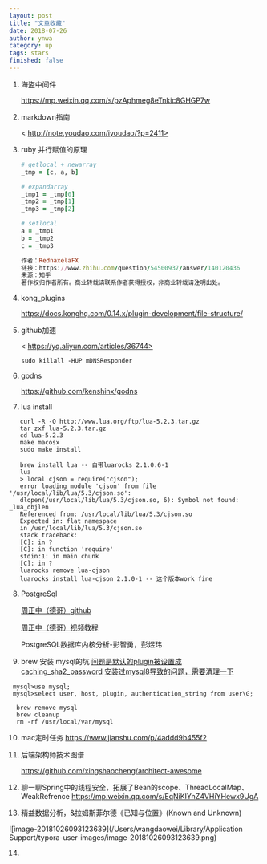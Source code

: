 ```yaml
---
layout: post
title: "文章收藏"
date: 2018-07-26
author: ynwa
category: up
tags: stars
finished: false
---
```


1. 海盗中间件 

   <https://mp.weixin.qq.com/s/pzAphmeg8eTnkic8GHGP7w>

2. markdown指南

   < http://note.youdao.com/iyoudao/?p=2411>

3. ruby 并行赋值的原理
   ```ruby
   # getlocal + newarray
   _tmp = [c, a, b]
   
   # expandarray
   _tmp1 = _tmp[0]
   _tmp2 = _tmp[1]
   _tmp3 = _tmp[2]
   
   # setlocal
   a = _tmp1
   b = _tmp2
   c = _tmp3
   
   作者：RednaxelaFX
   链接：https://www.zhihu.com/question/54500937/answer/140120436
   来源：知乎
   著作权归作者所有。商业转载请联系作者获得授权，非商业转载请注明出处。
   ```

4. kong_plugins

     <https://docs.konghq.com/0.14.x/plugin-development/file-structure/>

5. github加速

     < https://yq.aliyun.com/articles/36744>

     ```shell
     sudo killall -HUP mDNSResponder
     ```

6. godns 

     <https://github.com/kenshinx/godns>

7. lua install 
```shell
   curl -R -O http://www.lua.org/ftp/lua-5.2.3.tar.gz
   tar zxf lua-5.2.3.tar.gz
   cd lua-5.2.3
   make macosx
   sudo make install
   
   brew install lua -- 自带luarocks 2.1.0.6-1
   lua
   > local cjson = require("cjson");
   error loading module 'cjson' from file '/usr/local/lib/lua/5.3/cjson.so':
   dlopen(/usr/local/lib/lua/5.3/cjson.so, 6): Symbol not found: _lua_objlen
   Referenced from: /usr/local/lib/lua/5.3/cjson.so
   Expected in: flat namespace
   in /usr/local/lib/lua/5.3/cjson.so
   stack traceback:
   [C]: in ?
   [C]: in function 'require'
   stdin:1: in main chunk
   [C]: in ?
   luarocks remove lua-cjson
   luarocks install lua-cjson 2.1.0-1 -- 这个版本work fine
```
8. PostgreSql

    [周正中（德哥）github](https://github.com/digoal/blog)

    [周正中（德哥）视频教程](https://link.zhihu.com/?target=https%3A//edu.aliyun.com/course/52)

    PostgreSQL数据库内核分析-彭智勇，彭煜玮

9. brew 安装 mysql的坑
[问题是默认的plugin被设置成caching_sha2_password](https://stackoverflow.com/questions/49194719/authentication-plugin-caching-sha2-password-cannot-be-loaded)
[安装过mysql8导致的问题，需要清理一下](https://www.skiy.net/201806295195.html)
```mysql
 mysql>use mysql; 
 mysql>select user, host, plugin, authentication_string from user\G; 
```

```shell
  brew remove mysql
  brew cleanup
  rm -rf /usr/local/var/mysql
```

10. mac定时任务
    <https://www.jianshu.com/p/4addd9b455f2>

11. 后端架构师技术图谱

    https://github.com/xingshaocheng/architect-awesome

12. 聊一聊Spring中的线程安全，拓展了Bean的scope、ThreadLocalMap、WeakRefrence
    https://mp.weixin.qq.com/s/EqNiKIYnZ4VHiYHewx9UgA

13. 精益数据分析，&拉姆斯菲尔德《已知与位置》(Known and Unknown)

![image-20181026093123639](/Users/wangdaowei/Library/Application Support/typora-user-images/image-20181026093123639.png)

14. [](https://github.com/unbug/codelf)
